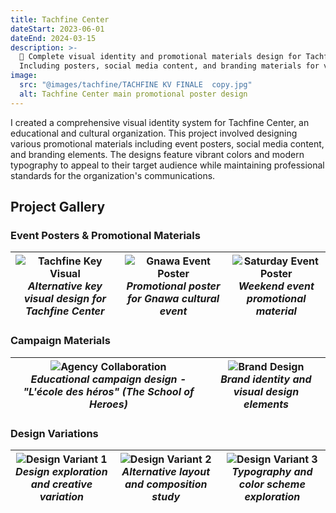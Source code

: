 ```yaml
---
title: Tachfine Center
dateStart: 2023-06-01
dateEnd: 2024-03-15
description: >-
  🎨 Complete visual identity and promotional materials design for Tachfine Center.
  Including posters, social media content, and branding materials for various events and programs.
image:
  src: "@images/tachfine/TACHFINE KV FINALE  copy.jpg"
  alt: Tachfine Center main promotional poster design
---
```


I created a comprehensive visual identity system for Tachfine Center, an educational and cultural organization. This project involved designing various promotional materials including event posters, social media content, and branding elements. The designs feature vibrant colors and modern typography to appeal to their target audience while maintaining professional standards for the organization's communications.

## Project Gallery

### Event Posters & Promotional Materials

| ![Tachfine Key Visual](../../images/tachfine/tachfine%20kv2%20copy.jpg)<br>*Alternative key visual design for Tachfine Center* | ![Gnawa Event Poster](../../images/tachfine/POST%20GNAWA%20TACHFINE.jpg)<br>*Promotional poster for Gnawa cultural event* | ![Saturday Event Poster](../../images/tachfine/POST%20TACHFINE%20SAMEDI%20.jpg)<br>*Weekend event promotional material* |
|:---:|:---:|:---:|

### Campaign Materials

| ![Agency Collaboration](../../images/tachfine/Adgency%20-%20Tachfine%20-%20l'ecole%20des%20heros%20copy.jpg)<br>*Educational campaign design - "L'école des héros" (The School of Heroes)* | ![Brand Design](../../images/tachfine/American.jpg)<br>*Brand identity and visual design elements* |
|:---:|:---:|

### Design Variations

| ![Design Variant 1](../../images/tachfine/1111.jpg)<br>*Design exploration and creative variation* | ![Design Variant 2](../../images/tachfine/535.jpg)<br>*Alternative layout and composition study* | ![Design Variant 3](../../images/tachfine/554.jpg)<br>*Typography and color scheme exploration* |
|:---:|:---:|:---:|
